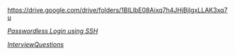 
https://drive.google.com/drive/folders/1BILlbE08Aixq7h4JHjBjIgxLLAK3xq7u

*[Passwordless Login using SSH](PasswordlessLogin.md)*

*[InterviewQuestions](LinuxInterviewQuestions.md)*
